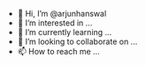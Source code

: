 - 👋 Hi, I’m @arjunhanswal
- 👀 I’m interested in ...
- 🌱 I’m currently learning ...
- 💞️ I’m looking to collaborate on ...
- 📫 How to reach me ...

<!---
arjunhanswal/arjunhanswal is a ✨ special ✨ repository because its `README.md` (this file) appears on your GitHub profile.
You can click the Preview link to take a look at your changes.
--->
